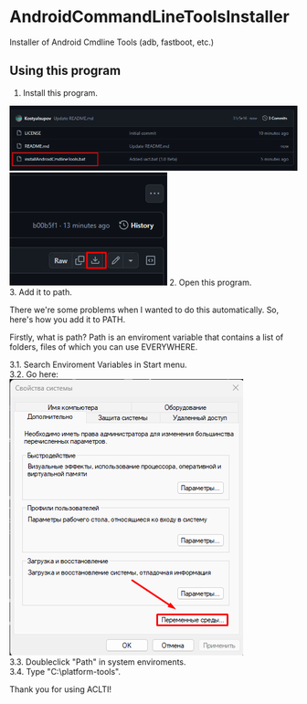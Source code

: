 # AndroidCommandLineToolsInstaller
Installer of Android Cmdline Tools (adb, fastboot, etc.)

## Using this program
1. Install this program.<br>
<img src="https://github.com/KostyaIsupov/AndroidCommandLineToolsInstaller/blob/main/Photos/image1.png?raw=true">
<img src="https://github.com/KostyaIsupov/AndroidCommandLineToolsInstaller/blob/main/Photos/image2.png?raw=true">
2. Open this program.<br>
3. Add it to path.<br>

There we're some problems when I wanted to do this automatically. So, here's how you add it to PATH.

Firstly, what is path? Path is an enviroment variable that contains a list of folders, files of which you can use EVERYWHERE.

3.1. Search Enviroment Variables in Start menu.<br>
3.2. Go here:<br>
<img src="https://github.com/KostyaIsupov/AndroidCommandLineToolsInstaller/blob/main/Photos/image3.png?raw=true">
<br>
3.3. Doubleclick "Path" in system enviroments.<br>
3.4. Type "C:\platform-tools".

Thank you for using ACLTI!

